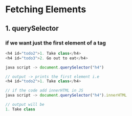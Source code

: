 # Fetching Elements

## 1. querySelector
### if we want just the first element of a tag

```javascript
<h4 id="todo2">1. Take class</h4>
<h4 id="todo3">2. Go out to eat</h4>

java script -> document.querySelector("h4")

// output -> prints the first element i.e 
<h4 id="todo2">1. Take class</h4>

// if the code add innerHTML in JS 
java script -> document.querySelector("h4").innerHTML

// output will be 
1. Take class
